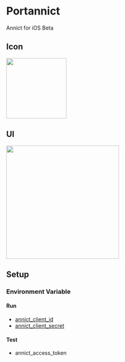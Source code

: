 # Portannict
Annict for iOS Beta

## Icon
<img src="http://i.imgur.com/F3xbXac.png"  width="160">

## UI
<img src="https://raw.githubusercontent.com/touyu/Annict-for-iOS/master/Docs/images/ScreenShot1.PNG" width="300">
<!--
<img src="http://i.imgur.com/LGcivTc.png" width="300">
<img src="http://i.imgur.com/PVPbnHw.png" width="300">
-->

## Setup

### Environment Variable

#### Run
- [annict_client_id](https://annict.com/oauth/applications/75)
- [annict_client_secret](https://annict.com/oauth/applications/75)

#### Test
- annict_access_token
